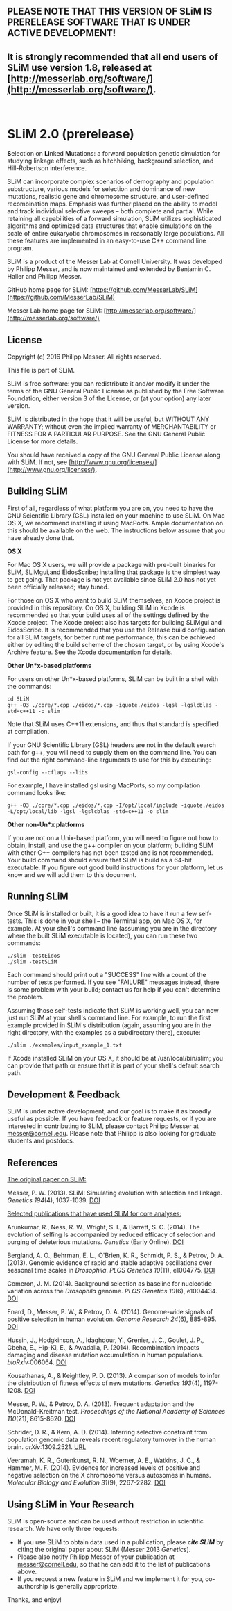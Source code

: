 PLEASE NOTE THAT THIS VERSION OF SLiM IS PRERELEASE SOFTWARE THAT IS UNDER ACTIVE DEVELOPMENT!
---------------------------------------------------------------------------------------------
It is strongly recommended that all end users of SLiM use version 1.8, released at [http://messerlab.org/software/](http://messerlab.org/software/).
---------------------------------------------------------------------------------------------
 

SLiM 2.0 (prerelease)
=================

**S**election on **Li**nked **M**utations: a forward population genetic simulation for studying linkage effects, such as hitchhiking, background selection, and Hill-Robertson interference.

SLiM can incorporate complex scenarios of demography and population substructure, various models for selection and dominance of new mutations, realistic gene and chromosome structure, and user-defined recombination maps. Emphasis was further placed on the ability to model and track individual selective sweeps – both complete and partial. While retaining all capabilities of a forward simulation, SLiM utilizes sophisticated algorithms and optimized data structures that enable simulations on the scale of entire eukaryotic chromosomes in reasonably large populations. All these features are implemented in an easy-to-use C++ command line program.

SLiM is a product of the Messer Lab at Cornell University. It was developed by Philipp Messer, and is now maintained and extended by Benjamin C. Haller and Philipp Messer.

GitHub home page for SLiM: [https://github.com/MesserLab/SLiM](https://github.com/MesserLab/SLiM)

Messer Lab home page for SLiM: [http://messerlab.org/software/](http://messerlab.org/software/)

License
----------

Copyright (c) 2016 Philipp Messer.  All rights reserved.

This file is part of SLiM.

SLiM is free software: you can redistribute it and/or modify it under the terms of the GNU General Public License as published by the Free Software Foundation, either version 3 of the License, or (at your option) any later version.

SLiM is distributed in the hope that it will be useful, but WITHOUT ANY WARRANTY; without even the implied warranty of MERCHANTABILITY or FITNESS FOR A PARTICULAR PURPOSE.  See the GNU General Public License for more details.

You should have received a copy of the GNU General Public License along with SLiM.  If not, see [http://www.gnu.org/licenses/](http://www.gnu.org/licenses/).

Building SLiM
------------------------------------

First of all, regardless of what platform you are on, you need to have the GNU Scientific Library (GSL) installed on your machine to use SLiM.  On Mac OS X, we recommend installing it using MacPorts.  Ample documentation on this should be available on the web.  The instructions below assume that you have already done that.

**OS X**

For Mac OS X users, we will provide a package with pre-built binaries for SLiM, SLiMgui,and EidosScribe; installing that package is the simplest way to get going.  That package is not yet available since SLiM 2.0 has not yet been officially released; stay tuned.

For those on OS X who want to build SLiM themselves, an Xcode project is provided in this repository. On OS X, building SLiM in Xcode is recommended so that your build uses all of the settings defined by the Xcode project.  The Xcode project also has targets for building SLiMgui and EidosScribe.  It is recommended that you use the Release build configuration for all SLiM targets, for better runtime performance; this can be achieved either by editing the build scheme of the chosen target, or by using Xcode's Archive feature.  See the Xcode documentation for details.

**Other Un\*x-based platforms**

For users on other Un*x-based platforms, SLiM can be built in a shell with the commands:

```
cd SLiM
g++ -O3 ./core/*.cpp ./eidos/*.cpp -iquote./eidos -lgsl -lgslcblas -std=c++11 -o slim
```

Note that SLiM uses C++11 extensions, and thus that standard is specified at compilation.

If your GNU Scientific Library (GSL) headers are not in the default search path for g++, you will need to supply them on the command line.  You can find out the right command-line arguments to use for this by executing:

```
gsl-config --cflags --libs
```

For example, I have installed gsl using MacPorts, so my compilation command looks like:

```
g++ -O3 ./core/*.cpp ./eidos/*.cpp -I/opt/local/include -iquote./eidos -L/opt/local/lib -lgsl -lgslcblas -std=c++11 -o slim
```

**Other non-Un\*x platforms**

If you are not on a Unix-based platform, you will need to figure out how to obtain, install, and use the g++ compiler on your platform; building SLiM with other C++ compilers has not been tested and is not recommended.  Your build command should ensure that SLiM is build as a 64-bit executable.  If you figure out good build instructions for your platform, let us know and we will add them to this document.

Running SLiM
-------------------

Once SLiM is installed or built, it is a good idea to have it run a few self-tests.  This is done in your shell – the Terminal app, on Mac OS X, for example.  At your shell's command line (assuming you are in the directory where the built SLiM executable is located), you can run these two commands:

```
./slim -testEidos
./slim -testSLiM
```

Each command should print out a "SUCCESS" line with a count of the number of tests performed.  If you see "FAILURE" messages instead, there is some problem with your build; contact us for help if you can't determine the problem.

Assuming those self-tests indicate that SLiM is working well, you can now just run SLiM at your shell's command line. For example, to run the first example provided in SLiM's distribution (again, assuming you are in the right directory, with the examples as a subdirectory there), execute:

```
./slim ./examples/input_example_1.txt
```

If Xcode installed SLiM on your OS X, it should be at /usr/local/bin/slim; you can provide that path or ensure that it is part of your shell's default search path.

Development & Feedback
-----------------------------------
SLiM is under active development, and our goal is to make it as broadly useful as possible.  If you have feedback or feature requests, or if you are interested in contributing to SLiM, please contact Philipp Messer at [messer@cornell.edu](mailto:messer@cornell.edu). Please note that Philipp is also looking for graduate students and postdocs.

References
---------------
<u>The original paper on SLiM:</u>

Messer, P. W. (2013). SLiM: Simulating evolution with selection and linkage. *Genetics 194*(4), 1037-1039.  [DOI](http://dx.doi.org/10.1534/genetics.113.152181)

<u>Selected publications that have used SLiM for core analyses:</u>

Arunkumar, R., Ness, R. W., Wright, S. I., & Barrett, S. C. (2014). The evolution of selfing Is accompanied by reduced efficacy of selection and purging of deleterious mutations. *Genetics* (Early Online).  [DOI](http://dx.doi.org/10.1534/genetics.114.172809)

Bergland, A. O., Behrman, E. L., O'Brien, K. R., Schmidt, P. S., & Petrov, D. A. (2013). Genomic evidence of rapid and stable adaptive oscillations over seasonal time scales in *Drosophila*. *PLOS Genetics 10*(11), e1004775.  [DOI](http://dx.doi.org/10.1371/journal.pgen.1004775)

Comeron, J. M. (2014). Background selection as baseline for nucleotide variation across the *Drosophila* genome. *PLOS Genetics 10*(6), e1004434.  [DOI](http://dx.doi.org/10.1371/journal.pgen.1004434)

Enard, D., Messer, P. W., & Petrov, D. A. (2014). Genome-wide signals of positive selection in human evolution. *Genome Research 24*(6), 885-895.  [DOI](http://dx.doi.org/10.1101/gr.164822.113)

Hussin, J., Hodgkinson, A., Idaghdour, Y., Grenier, J. C., Goulet, J. P., Gbeha, E., Hip-Ki, E., & Awadalla, P. (2014). Recombination impacts damaging and disease mutation accumulation in human populations. *bioRxiv*:006064.  [DOI](http://dx.doi.org/10.1101/006064)

Kousathanas, A., & Keightley, P. D. (2013). A comparison of models to infer the distribution of fitness effects of new mutations. *Genetics 193*(4), 1197-1208.  [DOI](http://dx.doi.org/10.1534/genetics.112.148023)

Messer, P. W., & Petrov, D. A. (2013). Frequent adaptation and the McDonald–Kreitman test. *Proceedings of the National Academy of Sciences 110*(21), 8615-8620.  [DOI](http://dx.doi.org/10.1073/pnas.1220835110)

Schrider, D. R., & Kern, A. D. (2014). Inferring selective constraint from population genomic data reveals recent regulatory turnover in the human brain.  *arXiv*:1309.2521.  [URL](http://arxiv.org/abs/1309.2521)

Veeramah, K. R., Gutenkunst, R. N., Woerner, A. E., Watkins, J. C., & Hammer, M. F. (2014). Evidence for increased levels of positive and negative selection on the X chromosome versus autosomes in humans. *Molecular Biology and Evolution 31*(9), 2267-2282.  [DOI](http://dx.doi.org/10.1093/molbev/msu166)

Using SLiM in Your Research
---------------------------------------

SLiM is open-source and can be used without restriction in scientific research.  We have only three requests:

  * If you use SLiM to obtain data used in a publication, please ***cite SLiM*** by citing the original paper about SLiM (Messer 2013 *Genetics*).
  * Please also notify Philipp Messer of your publication at [messer@cornell.edu](mailto:messer@cornell.edu), so that he can add it to the list of publications above.
  * If you request a new feature in SLiM and we implement it for you, co-authorship is generally appropriate.

Thanks, and enjoy!